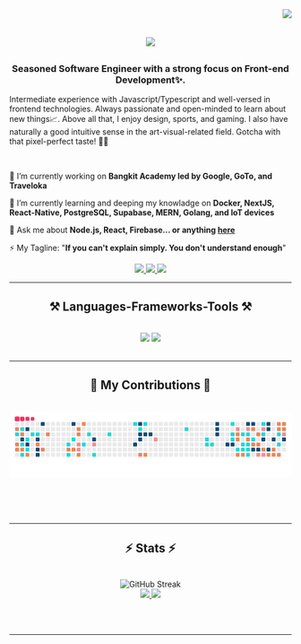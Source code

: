 <img align="right" src="https://visitor-badge.laobi.icu/badge?page_id=DSQL-MONGKEY.DSQL-MONGKEY" /> 

<h1 align="center">  
    <img src="https://readme-typing-svg.herokuapp.com/?font=Righteous&size=35&center=true&vCenter=true&width=500&height=70&duration=4000&lines=Hi+There!+👋;+I'm+Dimas+Prasetyo!;" />
</h1> 

<h3 align="center">Seasoned Software Engineer with a strong focus on Front-end Development✨.</h3> 
<p align="left">Intermediate experience with Javascript/Typescript and well-versed in frontend technologies. Always passionate and open-minded to learn about new things📈. Above all that, I enjoy design, sports, and gaming. I also have naturally a good intuitive sense in the art-visual-related field. Gotcha with that pixel-perfect taste! 🚀✨</p>  

<br/> 
 
<div align="left">
 
 🔭 I’m currently working on **Bangkit Academy  led by Google, GoTo, and Traveloka**
 
 🌱 I’m currently learning and deeping my knowladge on **Docker, NextJS, React-Native, PostgreSQL, Supabase, MERN, Golang, and IoT devices**

💬 Ask me about **Node.js, React, Firebase... or anything [here](https://github.com/DSQL-MONGKEY/DSQL-MONGKEY/issues)**

⚡ My Tagline: "**If you can't explain simply. You don't understand enough**"

</div>
 
<div align="center"> 
  <a href="mailto:dimasprasetyo.work@gmail.com">
    <img src="https://img.shields.io/badge/Gmail-333333?style=for-the-badge&logo=gmail&logoColor=red" />
  </a>
  <a href="https://linkedin.com/in/dimp-fe" target="_blank">
    <img src="https://img.shields.io/badge/LinkedIn-0077B5?style=for-the-badge&logo=linkedin&logoColor=white" target="_blank" />
  </a>
  <a href="https://dimp-port.vercel.app" target="_blank">
     <img src="https://img.shields.io/badge/Portfolio-FF5722?style=for-the-badge&logo=todoist&logoColor=white" target="_blank" /> <!-- sqlite, safari, google-chrome are other good icon options -->
  </a>
</div>

 <hr/>
 
<h2 align="center">⚒️ Languages-Frameworks-Tools ⚒️</h2>
<br/>
<div align="center">
    <img src="https://skillicons.dev/icons?i=nodejs,javascript,typescript,express,firebase,mongodb,nextjs,react,bootstrap,tailwind" />
    <img src="https://skillicons.dev/icons?i=prisma,html,css,python,golang,vscode,figma,github,git,docker,notion,androidstudio,arduino,gcp,vite,cloudinary," /><br>
</div>

<br/>
<hr/>

<div align="center">
  <h2>🐍 My Contributions 🐍</h2>
  <br>
  <img alt="snake eating my contributions" src="https://raw.githubusercontent.com/DSQL-MONGKEY/DSQL-MONGKEY2/output/github-contribution-grid-snake.gif" />
  
  <br/><br/><br/>
</div>

<hr/>

<h2 align="center">⚡ Stats ⚡</h2>
<br>
<div align=center>
  <img src="https://streak-stats.demolab.com?user=DSQL-MONGKEY&theme=travelers-theme&background=45%2CFF2E63%2C424874&hide_border=true" alt="GitHub Streak" alt="streak stats"/>
  <br/>
  <a href="https://github.com/DSQL-MONGKEY">
    <img height="180em" src="https://github-readme-stats-eight-theta.vercel.app/api?username=DSQL-MONGKEY&show_icons=true&theme=algolia&include_all_commits=true&count_private=true&hide_border=true"/>
    <img height="180em" src="https://github-readme-stats-eight-theta.vercel.app/api/top-langs/?username=DSQL-MONGKEY&layout=compact&theme=algolia&langs_count=8&hide_border=true"/>
  </a>
</div>

<br/><br/>
<hr/>

<br/>

<div align="center">
<a href='"https://saweria.co/dimpFE' target='_blank'><img height='64' style='border:0px;height:64px;' src='https://storage.ko-fi.com/cdn/kofi1.png?v=3' border='0' alt='Buy Me a Coffee /></a>
</div>

<br/>
